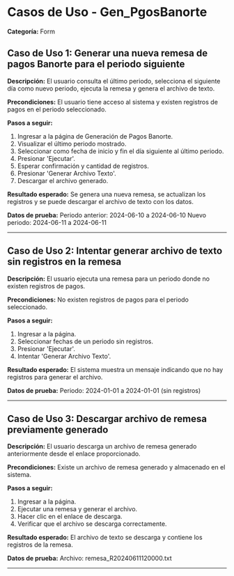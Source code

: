 # Casos de Uso - Gen_PgosBanorte

**Categoría:** Form

## Caso de Uso 1: Generar una nueva remesa de pagos Banorte para el periodo siguiente

**Descripción:** El usuario consulta el último periodo, selecciona el siguiente día como nuevo periodo, ejecuta la remesa y genera el archivo de texto.

**Precondiciones:**
El usuario tiene acceso al sistema y existen registros de pagos en el periodo seleccionado.

**Pasos a seguir:**
1. Ingresar a la página de Generación de Pagos Banorte.
2. Visualizar el último periodo mostrado.
3. Seleccionar como fecha de inicio y fin el día siguiente al último periodo.
4. Presionar 'Ejecutar'.
5. Esperar confirmación y cantidad de registros.
6. Presionar 'Generar Archivo Texto'.
7. Descargar el archivo generado.

**Resultado esperado:**
Se genera una nueva remesa, se actualizan los registros y se puede descargar el archivo de texto con los datos.

**Datos de prueba:**
Periodo anterior: 2024-06-10 a 2024-06-10
Nuevo periodo: 2024-06-11 a 2024-06-11

---

## Caso de Uso 2: Intentar generar archivo de texto sin registros en la remesa

**Descripción:** El usuario ejecuta una remesa para un periodo donde no existen registros de pagos.

**Precondiciones:**
No existen registros de pagos para el periodo seleccionado.

**Pasos a seguir:**
1. Ingresar a la página.
2. Seleccionar fechas de un periodo sin registros.
3. Presionar 'Ejecutar'.
4. Intentar 'Generar Archivo Texto'.

**Resultado esperado:**
El sistema muestra un mensaje indicando que no hay registros para generar el archivo.

**Datos de prueba:**
Periodo: 2024-01-01 a 2024-01-01 (sin registros)

---

## Caso de Uso 3: Descargar archivo de remesa previamente generado

**Descripción:** El usuario descarga un archivo de remesa generado anteriormente desde el enlace proporcionado.

**Precondiciones:**
Existe un archivo de remesa generado y almacenado en el sistema.

**Pasos a seguir:**
1. Ingresar a la página.
2. Ejecutar una remesa y generar el archivo.
3. Hacer clic en el enlace de descarga.
4. Verificar que el archivo se descarga correctamente.

**Resultado esperado:**
El archivo de texto se descarga y contiene los registros de la remesa.

**Datos de prueba:**
Archivo: remesa_R20240611120000.txt

---

